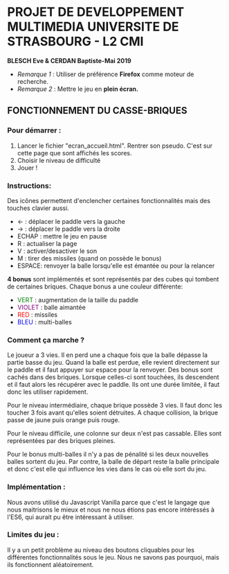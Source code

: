 # PROJET DE DEVELOPPEMENT MULTIMEDIA			UNIVERSITE DE STRASBOURG - L2 CMI
**BLESCH Eve & CERDAN Baptiste-Mai 2019**  

- *Remarque 1* : Utiliser de préférence **Firefox** comme moteur de recherche.  
- *Remarque 2* : Mettre le jeu en **plein écran.**

## FONCTIONNEMENT DU CASSE-BRIQUES

### Pour démarrer :
1. Lancer le fichier "ecran_accueil.html".
	Rentrer son pseudo.
	C'est sur cette page que sont affichés les scores.
2. Choisir le niveau de difficulté
3. Jouer !

### Instructions:

Des icônes permettent d'enclencher certaines fonctionnalités mais des touches clavier aussi.

- <-	  : déplacer le paddle vers la gauche
-	->	  : déplacer le paddle vers la droite
-	ECHAP : mettre le jeu en pause
-	R     : actualiser la page
-	V	  : activer/desactiver le son
-	M 	  : tirer des missiles (quand on possède le bonus)
-	ESPACE: renvoyer la balle lorsqu'elle est émantée ou pour la relancer

**4 bonus** sont implémentés et sont représentés par des cubes qui tombent de certaines briques.
Chaque bonus a une couleur différente:
- <span style="color:green"> VERT </span>   : augmentation de la taille du paddle
-	<span style="color:purple"> VIOLET </span> : balle aimantée
-	<span style="color:red"> RED </span> : missiles
-	<span style="color:blue"> BLEU </span> : multi-balles


### Comment ça marche ?

Le joueur a 3 vies. Il en perd une a chaque fois que la balle dépasse la partie basse du jeu.
Quand la balle est perdue, elle revient directement sur le paddle et il faut appuyer sur espace
pour la renvoyer. Des bonus sont cachés dans des briques. Lorsque celles-ci sont touchées, ils
descendent et il faut alors les récupérer avec le paddle. Ils ont une durée limitée, il faut donc
les utiliser rapidement.

Pour le niveau intermédiaire, chaque brique possède 3 vies. Il faut donc les toucher 3 fois avant
qu'elles soient détruites. A chaque collision, la brique passe de jaune puis orange puis rouge.

Pour le niveau difficile, une colonne sur deux n'est pas cassable. Elles sont représentées par des
briques pleines.

Pour le bonus multi-balles il n'y a pas de pénalité si les deux nouvelles balles sortent du jeu. Par
contre, la balle de départ reste la balle principale et donc c'est elle qui influence les vies dans
le cas où elle sort du jeu.


### Implémentation :
Nous avons utilisé du Javascript Vanilla parce que c'est le langage que nous maitrisons le mieux et nous ne nous étions pas encore intéréssés à l'ES6, qui aurait pu être intéressant à utiliser.

### Limites du jeu :
Il y a un petit problème au niveau des boutons cliquables pour les différentes fonctionnalités sous le jeu. Nous ne savons pas pourquoi, mais ils fonctionnent aléatoirement.

